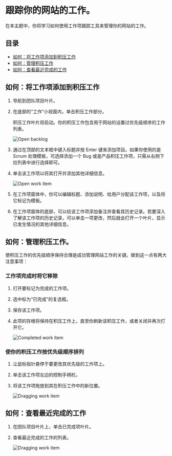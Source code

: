 <properties linkid="" urlDisplayName="Tracking work for your website" pageTitle="Tracking work for your website | Azure" metaKeywords="Visual Studio Online, VSO, work, items, backlog" description="Learn how to track and manage work for your website." metaCanonical="" services="visual-studio-online" documentationCenter="" title="Tracking work for your website" authors="rmarron" solutions="" manager="" editor="" />
<tags ms.service="visual-studio-online"
    ms.date="11/21/2014"
    wacn.date="04/11/2015"
    />

# 跟踪你的网站的工作。
在本主题中，你将学习如何使用工作项跟踪工具来管理你的网站的工作。

## 目录
* <a href="#how-to-add-work-items-to-your-backlog">如何：将工作项添加到积压工作</a>
* <a href="#how-to-manage-your-backlog">如何：管理积压工作</a>
* <a href="#how-to-view-recently-completed-work">如何：查看最近完成的工作</a>

## 如何：将工作项添加到积压工作
1.  导航到团队项目叶片。

2.  在底部的&ldquo;工作&rdquo;小视窗内，单击积压工作部分。

	积压工作叶片将启动。你的积压工作包含用于网站的设置过优先级顺序的工作列表。

	![Open backlog](./media/visual-studio-online-work-item-tracking/visual-studio-online-open-backlog.png)

3.  通过在顶部的文本框中键入标题并按 Enter 键来添加项目。如果你使用的是 Scrum 处理模板，可选择添加一个 Bug 或是产品积压工作项，只需从右侧下拉列表中进行选择即可。

4.  单击该工作项以将其打开并添加其他详细信息。
	
	![Open work item](./media/visual-studio-online-work-item-tracking/visual-studio-online-open-work-item.png)

5.  在工作项窗体中，你可以编辑标题、添加说明、给用户分配该工作项，以及将它标记为模板。
6.  在工作项窗体的底部，可以给该工作项添加备注并查看其历史记录。若要深入了解该工作项的历史记录，可以单击一项更改，然后就会打开一个叶片，显示已发生情况的其他详细信息。

## 如何：管理积压工作。
使积压工作的优先级顺序保持合理是成功管理网站工作的关键。做到这一点有两大注意事项：

### 工作项完成时将它移除
1.  打开要标记为完成的工作项。
2.  选中标为&ldquo;已完成&rdquo;的复选框。
3.  保存该工作项。
4.  此项的存根将保持在积压工作上，直至你刷新该积压工作，或者关闭并再次打开它。

	![Completed work item](./media/visual-studio-online-work-item-tracking/visual-studio-online-completed-work-item.png)

### 使你的积压工作按优先级顺序排列
1.  让鼠标指针悬停于要更改其优先级的工作项上。
2.  单击该工作项左边的控制手柄栏。
3.  将该工作项拖放到其在积压工作中的新位置。

	![Dragging work item](./media/visual-studio-online-work-item-tracking/visual-studio-online-dragging-work-item.png)

## 如何：查看最近完成的工作
1.  在团队项目叶片上，单击已完成项叶片。
2.  查看最近完成的工作的列表。

	![Dragging work item](./media/visual-studio-online-work-item-tracking/visual-studio-online-completed-items.png)